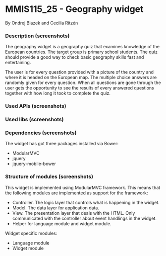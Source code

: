 # MMIS115_25 - Geography widget

By Ondrej Blazek and Cecilia Ritzén

### Description (screenshots)

The geography widget is a geography quiz that examines knowledge of the European countries. The target group is primary school students. The quiz should provide a good way to check basic geography skills fast and entertaining.

The user is for every question provided with a picture of the country and where it is headed on the European map. The multiple choice answers are randomly given for every question. When all questions are gone through the user gets the opportunity to see the results of every answered questions together with how long it took to complete the quiz.

### Used APIs (screenshots)

### Used libs (screenshots)

### Dependencies (screenshots)

The widget has got three packages installed via Bower:
- ModularMVC
- jquery
- jquery-mobile-bower

### Structure of modules (screenshots)
This widget is implemented using ModularMVC framework. This means that the following modules are implemented as support for the framework:
- Controller. The logic layer that controls what is happening in the widget.
- Model. The data layer for application data.
- View. The presentation layer that deals with the HTML. Only communicated with the controller about event handlings in the widget.
- Helper for language module and widget module.

Widget specific modules:
- Language module
- Widget module
